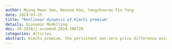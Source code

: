```yaml
---
author: Myung Hwan Seo, Bonsoo Koo, Yangzhuoran Fin Yang
date: 2024-03-25
title: "Nonlinear dynamics of Kimchi premium"
details: Economic Modelling 
doi: 10.1016/j.econmod.2024.106726
categories: Articles
abstract: Kimchi premium, the persistent non-zero price difference exists between the US and Korean crypto-markets. Not only does the premium represent a violation of the law of one price but it may also reflect the bubble aspect of crypto-markets or crypto-market segmentation. Contrary to the literature relying on linear modelling, we employ threshold regression with multiple regimes to show the nonlinear dynamics of the premium and identify its determinants. We find that the premium is mean-reverting when it exceeds a certain level of thresholds but displays a random walk inside the range, which implies that only for relatively large-sized premiums, arbitrageurs exploit the premium. Kimchi premium has a non-zero long run steady-state level of 1.24% for Bitcoin aligned with the violation of the law of one price. We demonstrate that the non-zero premium exists due in part to market frictions given that the trading fee is positively correlated with the threshold.
---
```



